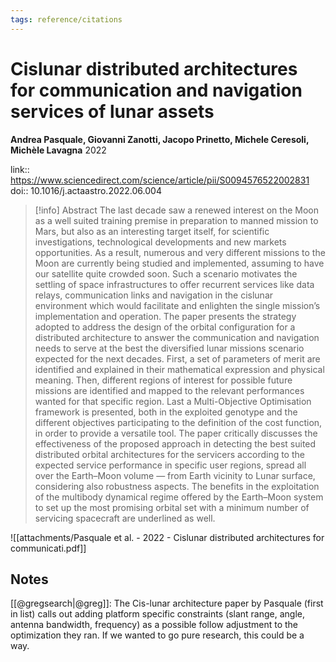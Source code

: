 ```yaml
---
tags: reference/citations
---
```

# Cislunar distributed architectures for communication and navigation services of lunar assets

**Andrea Pasquale, Giovanni Zanotti, Jacopo Prinetto, Michele Ceresoli, Michèle Lavagna**
2022

link:: https://www.sciencedirect.com/science/article/pii/S0094576522002831
doi:: 10.1016/j.actaastro.2022.06.004

> [!info] Abstract
> The last decade saw a renewed interest on the Moon as a well suited training premise in preparation to manned mission to Mars, but also as an interesting target itself, for scientific investigations, technological developments and new markets opportunities. As a result, numerous and very different missions to the Moon are currently being studied and implemented, assuming to have our satellite quite crowded soon. Such a scenario motivates the settling of space infrastructures to offer recurrent services like data relays, communication links and navigation in the cislunar environment which would facilitate and enlighten the single mission’s implementation and operation. The paper presents the strategy adopted to address the design of the orbital configuration for a distributed architecture to answer the communication and navigation needs to serve at the best the diversified lunar missions scenario expected for the next decades. First, a set of parameters of merit are identified and explained in their mathematical expression and physical meaning. Then, different regions of interest for possible future missions are identified and mapped to the relevant performances wanted for that specific region. Last a Multi-Objective Optimisation framework is presented, both in the exploited genotype and the different objectives participating to the definition of the cost function, in order to provide a versatile tool. The paper critically discusses the effectiveness of the proposed approach in detecting the best suited distributed orbital architectures for the servicers according to the expected service performance in specific user regions, spread all over the Earth–Moon volume — from Earth vicinity to Lunar surface, considering also robustness aspects. The benefits in the exploitation of the multibody dynamical regime offered by the Earth–Moon system to set up the most promising orbital set with a minimum number of servicing spacecraft are underlined as well.

![[attachments/Pasquale et al. - 2022 - Cislunar distributed architectures for communicati.pdf]]

## Notes

[[@gregsearch|@greg]]: The Cis-lunar architecture paper by Pasquale (first in list) calls out adding platform specific constraints (slant range, angle, antenna bandwidth, frequency) as a possible follow adjustment to the optimization they ran. If we wanted to go pure research, this could be a way.